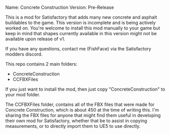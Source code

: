 Name: Concrete Construction
Version: Pre-Release

This is a mod for Satisfactory that adds many new concrete and asphalt buildables to the game. 
This version is incomplete and is being actively worked on. You're welcome to install this mod manually to your game but keep in mind that shapes currently available in this version might not be available upon release of v1.

If you have any questions, contact me (FishFace) via the Satisfactory modders discord.

This repo contains 2 main folders:
- ConcreteConstruction
- CCFBXFiles

If you just want to install the mod, then just copy "ConcreteConstruction" to your mod folder.

The CCFBXFiles folder, contains all of the FBX files that were made for Concrete Construction, which is about 450 at the time of writing this.
I'm sharing the FBX files for anyone that might find them useful in developing their own mod for Satisfactory, whether that be to assist in copying measurements, or to directly import them to UE5 to use directly. 
